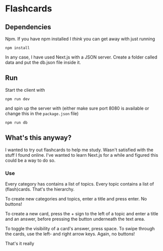 # Flashcards

## Dependencies

Npm. If you have npm installed I _think_ you can get away with just running

```
npm install
```

In any case, I have used Next.js with a JSON server. Create a folder called data and put the db.json file inside it.

## Run

Start the client with

```
npm run dev
```

and spin up the server with (either make sure port 8080 is available or change this in the `package.json` file)

```
npm run db
```

## What's this anyway?

I wanted to try out flashcards to help me study. Wasn't satisfied with the stuff I found online. I've wanted to learn Next.js for a while and figured this could be a way to do so.

### Use

Every category has contains a list of topics. Every topic contains a list of (flash)cards. That's the hierarchy.

To create new categories and topics, enter a title and press enter. No buttons!

To create a new card, press the + sign to the left of a topic and enter a title and an answer, before pressing the button underneath the text area.

To toggle the visibility of a card's answer, press space. To swipe through the cards, use the left- and right arrow keys. Again, no buttons!

That's it really
